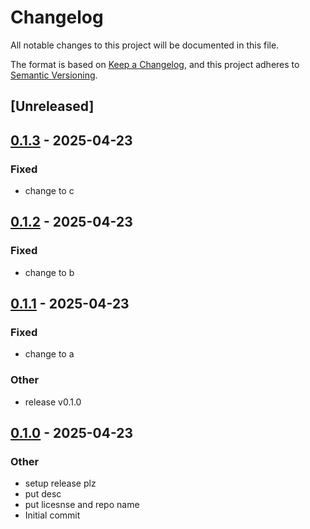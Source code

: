# Changelog

All notable changes to this project will be documented in this file.

The format is based on [Keep a Changelog](https://keepachangelog.com/en/1.0.0/),
and this project adheres to [Semantic Versioning](https://semver.org/spec/v2.0.0.html).

## [Unreleased]

## [0.1.3](https://github.com/yinkaolotin/olotin1/compare/v0.1.2...v0.1.3) - 2025-04-23

### Fixed

- change to c

## [0.1.2](https://github.com/yinkaolotin/olotin1/compare/v0.1.1...v0.1.2) - 2025-04-23

### Fixed

- change to b

## [0.1.1](https://github.com/yinkaolotin/olotin1/compare/v0.1.0...v0.1.1) - 2025-04-23

### Fixed

- change to a

### Other

- release v0.1.0

## [0.1.0](https://github.com/yinkaolotin/olotin1/releases/tag/v0.1.0) - 2025-04-23

### Other

- setup release plz
- put desc
- put licesnse and repo name
- Initial commit
